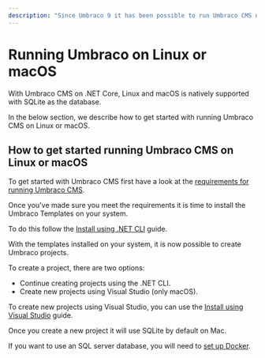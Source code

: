 ```yaml
---
description: "Since Umbraco 9 it has been possible to run Umbraco CMS natively on Linux or macOS High Sierra 10.13 and newer."
---
```


# Running Umbraco on Linux or macOS

With Umbraco CMS on .NET Core, Linux and macOS is natively supported with SQLite as the database.

In the below section, we describe how to get started with running Umbraco CMS on Linux or macOS.

## How to get started running Umbraco CMS on Linux or macOS

To get started with Umbraco CMS first have a look at the [requirements for running Umbraco CMS](../requirements.md#local-development).

Once you've made sure you meet the requirements it is time to install the Umbraco Templates on your system.

To do this follow the [Install using .NET CLI](install-umbraco-with-templates.md#install-the-template) guide.

With the templates installed on your system, it is now possible to create Umbraco projects.

To create a project, there are two options:

- Continue creating projects using the .NET CLI.
- Create new projects using Visual Studio (only macOS).

To create new projects using Visual Studio, you can use the [Install using Visual Studio](visual-studio.md) guide.

Once you create a new project it will use SQLite by default on Mac.

If you want to use an SQL server database, you will need to [set up Docker](https://creativewebspecialist.co.uk/2021/09/07/how-to-run-netcore-umbraco-cms-on-a-macbook/).
